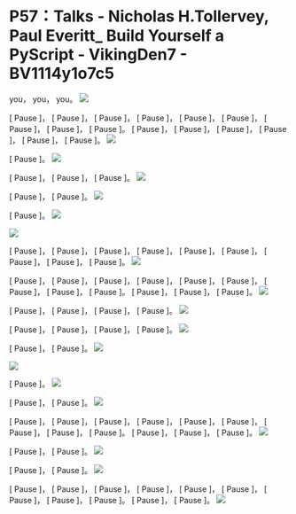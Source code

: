 # P57：Talks - Nicholas H.Tollervey, Paul Everitt_ Build Yourself a PyScript - VikingDen7 - BV1114y1o7c5

 you， you， you。
![](img/548c987fd70e9bb7b4ecfaf6842d326e_1.png)

 [ Pause ]， [ Pause ]， [ Pause ]， [ Pause ]， [ Pause ]， [ Pause ]， [ Pause ]， [ Pause ]， [ Pause ]。 [ Pause ]， [ Pause ]， [ Pause ]， [ Pause ]， [ Pause ]， [ Pause ]。
![](img/548c987fd70e9bb7b4ecfaf6842d326e_3.png)

 [ Pause ]。
![](img/548c987fd70e9bb7b4ecfaf6842d326e_5.png)

 [ Pause ]， [ Pause ]， [ Pause ]。
![](img/548c987fd70e9bb7b4ecfaf6842d326e_7.png)

 [ Pause ]， [ Pause ]。
![](img/548c987fd70e9bb7b4ecfaf6842d326e_9.png)

 [ Pause ]。
![](img/548c987fd70e9bb7b4ecfaf6842d326e_11.png)

![](img/548c987fd70e9bb7b4ecfaf6842d326e_12.png)

 [ Pause ]， [ Pause ]， [ Pause ]， [ Pause ]， [ Pause ]， [ Pause ]， [ Pause ]， [ Pause ]， [ Pause ]。
![](img/548c987fd70e9bb7b4ecfaf6842d326e_14.png)

 [ Pause ]， [ Pause ]， [ Pause ]， [ Pause ]， [ Pause ]， [ Pause ]， [ Pause ]， [ Pause ]， [ Pause ]。 [ Pause ]， [ Pause ]， [ Pause ]。
![](img/548c987fd70e9bb7b4ecfaf6842d326e_16.png)

 [ Pause ]， [ Pause ]， [ Pause ]， [ Pause ]。
![](img/548c987fd70e9bb7b4ecfaf6842d326e_18.png)

 [ Pause ]， [ Pause ]， [ Pause ]， [ Pause ]。
![](img/548c987fd70e9bb7b4ecfaf6842d326e_20.png)

 [ Pause ]， [ Pause ]。
![](img/548c987fd70e9bb7b4ecfaf6842d326e_22.png)

![](img/548c987fd70e9bb7b4ecfaf6842d326e_23.png)

 [ Pause ]。
![](img/548c987fd70e9bb7b4ecfaf6842d326e_25.png)

 [ Pause ]， [ Pause ]。
![](img/548c987fd70e9bb7b4ecfaf6842d326e_27.png)

 [ Pause ]， [ Pause ]， [ Pause ]， [ Pause ]， [ Pause ]， [ Pause ]， [ Pause ]， [ Pause ]， [ Pause ]。 [ Pause ]， [ Pause ]， [ Pause ]。
![](img/548c987fd70e9bb7b4ecfaf6842d326e_29.png)

 [ Pause ]， [ Pause ]。
![](img/548c987fd70e9bb7b4ecfaf6842d326e_31.png)

 [ Pause ]， [ Pause ]。
![](img/548c987fd70e9bb7b4ecfaf6842d326e_33.png)

 [ Pause ]， [ Pause ]， [ Pause ]， [ Pause ]， [ Pause ]， [ Pause ]， [ Pause ]， [ Pause ]， [ Pause ]。 [ Pause ]， [ Pause ]。
![](img/548c987fd70e9bb7b4ecfaf6842d326e_35.png)